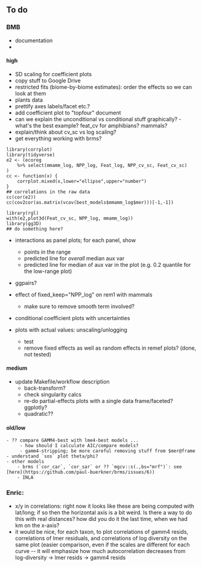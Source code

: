 ## To do

### BMB

- documentation
- 

#### high

- SD scaling for coefficient plots
- copy stuff to Google Drive
- restricted fits (biome-by-biome estimates): order the effects so we can look at them
- plants data
- prettify axes labels/facet etc.?
- add coefficient plot to "topfour" document
- can we explain the unconditional vs conditional stuff graphically?
      - what's the best example? feat_cv for amphibians? mammals?
- explain/think about cv_sc vs log scaling?
- get everything working with brms?
    
```
library(corrplot)
library(tidyverse)
e2 <- (ecoreg
    %>% select(mmamm_log, NPP_log, Feat_log, NPP_cv_sc, Feat_cv_sc)
)
cc <- function(x) {
    corrplot.mixed(x,lower="ellipse",upper="number")
}
## correlations in the raw data
cc(cor(e2))
cc(cov2cor(as.matrix(vcov(best_models$mmamm_log$mer)))[-1,-1])

library(rgl)
with(e2,plot3d(Feat_cv_sc, NPP_log, mmamm_log))
library(gg3D)
## do something here?
```
- interactions as panel plots; for each panel, show
    - points in the range
    - predicted line for *overall* median aux var
	- predicted line for median of aux var in the plot (e.g. 0.2 quantile
	  for the low-range plot)

- ggpairs?
- effect of fixed_keep="NPP_log" on rem1 with mammals
     - make sure to remove smooth term involved?
- conditional coefficient plots with uncertainties
- plots with actual values: unscaling/unlogging
  - test
  - remove fixed effects as well as random effects in remef plots? (done, not tested)
  
#### medium

  - update Makefile/workflow description
	- back-transform?
	- check singularity calcs
	- re-do partial-effects plots with a single data frame/faceted? ggplotly?
	- quadratic??
	
#### old/low
	
	- ?? compare GAMM4-best with lme4-best models ...
 	     - how should I calculate AIC/compare models?
		 - gamm4-stripping; be more careful removing stuff from $mer@frame
    - understand `sos` plot theta/phi?
    - other models
        - brms (`cor_car`, `cor_sar` or ?? `mgcv::s(.,bs="mrf")`: see [here](https://github.com/paul-buerkner/brms/issues/6))
		- INLA

### Enric: 
   - x/y in correlations: right now it looks like these are being computed with lat/long; if so then the horizontal axis is a bit weird. Is there a way to do this with real distances? how did you do it the last time, when we had km on the x-axis?
   - it would be nice, for each taxon, to plot correlations of gamm4 resids, correlations of lmer residuals, and correlations of log diversity on the same plot (easier comparison, even if the scales are different for each curve -- it will emphasize how much autocorrelation decreases from log-diversity -> lmer resids -> gamm4 resids


	
